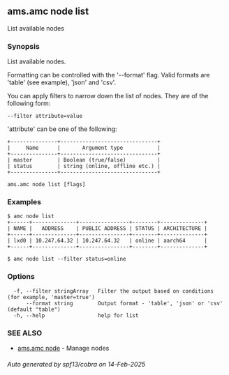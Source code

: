## ams.amc node list

List available nodes

### Synopsis

List available nodes.

Formatting can be controlled with the '--format' flag.
Valid formats are 'table' (see example), 'json' and 'csv'.

You can apply filters to narrow down the list of nodes.
They are of the following form:

	--filter attribute=value

'attribute' can be one of the following:

	+---------------+-------------------------------+
	|     Name      |       Argument type           |
	+---------------+-------------------------------+
	| master        | Boolean (true/false)          |
	| status        | string (online, offline etc.) |
	+---------------+-------------------------------+



```
ams.amc node list [flags]
```

### Examples

```
$ amc node list
+------+--------------+----------------+--------+--------------+
| NAME |   ADDRESS    | PUBLIC ADDRESS | STATUS | ARCHITECTURE |
+------+--------------+----------------+--------+--------------+
| lxd0 | 10.247.64.32 | 10.247.64.32   | online | aarch64      |
+------+--------------+----------------+--------+--------------+

$ amc node list --filter status=online
```

### Options

```
  -f, --filter stringArray   Filter the output based on conditions (for example, 'master=true')
      --format string        Output format - 'table', 'json' or 'csv' (default "table")
  -h, --help                 help for list
```

### SEE ALSO

* [ams.amc node](ams.amc_node.md)	 - Manage nodes

###### Auto generated by spf13/cobra on 14-Feb-2025
